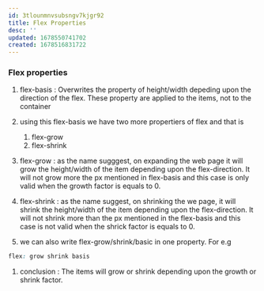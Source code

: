```yaml
---
id: 3tlounmnvsubsngv7kjgr92
title: Flex Properties
desc: ''
updated: 1678550741702
created: 1678516831722
---
```



### Flex properties

1. flex-basis
    : Overwrites the property of height/width depeding upon the direction of the flex. These property are applied to the items, not to the container
1. using this flex-basis we have two more propertiers of flex and that is 
    1. flex-grow
    1. flex-shrink

1. flex-grow
    : as the name sugggest, on expanding the web page it will grow the height/width of the item depending upon the flex-direction. It will not grow more the px mentioned in flex-basis and this case is only valid when the growth factor is equals to 0.
1. flex-shrink
    : as the name suggest, on shrinking the we page, it will shrink the height/width of the item depending upon the flex-direction. It will not shrink more than the px mentioned in the flex-basis and this case is not valid when the shrick factor is equals to 0.
1. we can also write flex-grow/shrink/basic in one property. For e.g 

```css
flex: grow shrink basis
```

1. conclusion
    : The items will grow or shrink depending upon the growth or shrink factor.